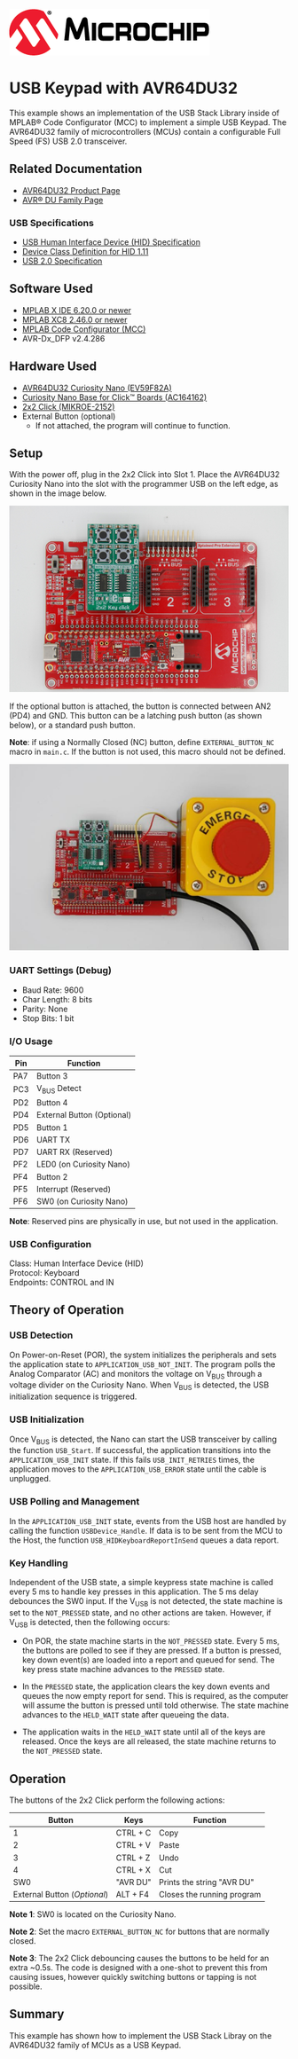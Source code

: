 <!-- Please do not change this logo with link -->

[![MCHP](images/microchip.png)](https://www.microchip.com)

# USB Keypad with AVR64DU32 

This example shows an implementation of the USB Stack Library inside of MPLAB&reg; Code Configurator (MCC) to implement a simple USB Keypad. The AVR64DU32 family of microcontrollers (MCUs) contain a configurable Full Speed (FS) USB 2.0 transceiver. 

## Related Documentation

- [AVR64DU32 Product Page](https://www.microchip.com/en-us/product/AVR64DU32?utm_source=GitHub&utm_medium=TextLink&utm_campaign=MCU8_AVR-DU&utm_content=avr64du32-keypad-mplab-mcc-github&utm_bu=MCU08)
- [AVR&reg; DU Family Page](https://www.microchip.com/en-us/products/microcontrollers-and-microprocessors/8-bit-mcus/avr-mcus/avr-du?utm_source=GitHub&utm_medium=TextLink&utm_campaign=MCU8_AVR-DU&utm_content=avr64du32-keypad-mplab-mcc-github&utm_bu=MCU08)

### USB Specifications

- [USB Human Interface Device (HID) Specification](https://www.usb.org/document-library/device-class-definition-hid-111)
- [Device Class Definition for HID 1.11](https://usb.org/document-library/hid-usage-tables-15)
- [USB 2.0 Specification](https://www.usb.org/document-library/usb-20-specification)

## Software Used

- [MPLAB X IDE 6.20.0 or newer](https://www.microchip.com/en-us/tools-resources/develop/mplab-x-ide?utm_source=GitHub&utm_medium=TextLink&utm_campaign=MCU8_AVR-DU&utm_content=avr64du32-keypad-mplab-mcc-github&utm_bu=MCU08)
- [MPLAB XC8 2.46.0 or newer](https://www.microchip.com/en-us/tools-resources/develop/mplab-xc-compilers?utm_source=GitHub&utm_medium=TextLink&utm_campaign=MCU8_AVR-DU&utm_content=avr64du32-keypad-mplab-mcc-github&utm_bu=MCU08)
- [MPLAB Code Configurator (MCC)](https://www.microchip.com/en-us/tools-resources/configure/mplab-code-configurator?utm_source=GitHub&utm_medium=TextLink&utm_campaign=MCU8_AVR-DU&utm_content=avr64du32-keypad-mplab-mcc-github&utm_bu=MCU08) 
- AVR-Dx_DFP v2.4.286

## Hardware Used

- [AVR64DU32 Curiosity Nano (EV59F82A)](https://www.microchip.com/en-us/development-tool/EV59F82A?utm_source=GitHub&utm_medium=TextLink&utm_campaign=MCU8_AVR-DU&utm_content=avr64du32-keypad-mplab-mcc-github&utm_bu=MCU08)
- [Curiosity Nano Base for Click&trade; Boards (AC164162)](https://www.microchip.com/en-us/development-tool/AC164162?utm_source=GitHub&utm_medium=TextLink&utm_campaign=MCU8_AVR-DU&utm_content=avr64du32-keypad-mplab-mcc-github&utm_bu=MCU08)
- [2x2 Click (MIKROE-2152)](https://www.mikroe.com/2x2-key-click)  
- External Button (optional)
    - If not attached, the program will continue to function.

## Setup

With the power off, plug in the 2x2 Click into Slot 1. Place the AVR64DU32 Curiosity Nano into the slot with the programmer USB on the left edge, as shown in the image below.  

![Image of the Click Boards](./images/boardSetup.JPG)  

If the optional button is attached, the button is connected between AN2 (PD4) and GND. This button can be a latching push button (as shown below), or a standard push button. 

**Note**: if using a Normally Closed (NC) button, define `EXTERNAL_BUTTON_NC` macro in `main.c`. If the button is not used, this macro should not be defined.  

![Image of the Click Boards with External Button](./images/boardSetupWithButton.jpg)

### UART Settings (Debug)

- Baud Rate: 9600
- Char Length: 8 bits
- Parity: None
- Stop Bits: 1 bit

### I/O Usage

| Pin | Function 
| --- | -------
| PA7 | Button 3
| PC3 | V<sub>BUS</sub> Detect
| PD2 | Button 4
| PD4 | External Button (Optional)
| PD5 | Button 1
| PD6 | UART TX
| PD7 | UART RX (Reserved)
| PF2 | LED0 (on Curiosity Nano)
| PF4 | Button 2
| PF5 | Interrupt (Reserved)
| PF6 | SW0 (on Curiosity Nano)

**Note**: Reserved pins are physically in use, but not used in the application.  

### USB Configuration  

Class: Human Interface Device (HID)  
Protocol: Keyboard  
Endpoints: CONTROL and IN  

## Theory of Operation

### USB Detection

On Power-on-Reset (POR), the system initializes the peripherals and sets the application state to `APPLICATION_USB_NOT_INIT`. The program polls the Analog Comparator (AC) and monitors the voltage on V<sub>BUS</sub> through a voltage divider on the Curiosity Nano. When V<sub>BUS</sub> is detected, the USB initialization sequence is triggered.  

### USB Initialization

Once V<sub>BUS</sub> is detected, the Nano can start the USB transceiver by calling the function `USB_Start`. If successful, the application transitions into the `APPLICATION_USB_INIT` state. If this fails `USB_INIT_RETRIES` times, the application moves to the `APPLICATION_USB_ERROR` state until the cable is unplugged.  

### USB Polling and Management

In the `APPLICATION_USB_INIT` state, events from the USB host are handled by calling the function `USBDevice_Handle`. If data is to be sent from the MCU to the Host, the function `USB_HIDKeyboardReportInSend` queues a data report.  

### Key Handling

Independent of the USB state, a simple keypress state machine is called every 5 ms to handle key presses in this application. The 5 ms delay debounces the SW0 input. If the V<sub>USB</sub> is not detected, the state machine is set to the `NOT_PRESSED` state, and no other actions are taken. However, if V<sub>USB</sub> is detected, then the following occurs:

- On POR, the state machine starts in the `NOT_PRESSED` state. Every 5 ms, the buttons are polled to see if they are pressed. If a button is pressed, key down event(s) are loaded into a report and queued for send. The key press state machine advances to the `PRESSED` state. 

- In the `PRESSED` state, the application clears the key down events and queues the now empty report for send. This is required, as the computer will assume the button is pressed until told otherwise. The state machine advances to the `HELD_WAIT` state after queueing the data. 

- The application waits in the `HELD_WAIT` state until all of the keys are released. Once the keys are all released, the state machine returns to the `NOT_PRESSED` state.

## Operation

The buttons of the 2x2 Click perform the following actions:

| Button | Keys | Function
| ------ | ----- | --------
| 1 | CTRL + C | Copy
| 2 | CTRL + V | Paste
| 3 | CTRL + Z | Undo
| 4 | CTRL + X | Cut
| SW0 | "AVR DU" | Prints the string "AVR DU"
| External Button (*Optional*) | ALT + F4 | Closes the running program

**Note 1**: SW0 is located on the Curiosity Nano.

**Note 2**: Set the macro `EXTERNAL_BUTTON_NC` for buttons that are normally closed.

**Note 3**: The 2x2 Click debouncing causes the buttons to be held for an extra ~0.5s. The code is designed with a one-shot to prevent this from causing issues, however quickly switching buttons or tapping is not possible.

## Summary
This example has shown how to implement the USB Stack Libray on the AVR64DU32 family of MCUs as a USB Keypad.  